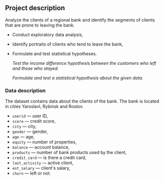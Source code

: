 ## Project description

Analyze the clients of a regional bank and identify the segments of clients that are prone to leaving the bank.

- Conduct exploratory data analysis,
- Identify portraits of clients who tend to leave the bank,
- Formulate and test statistical hypotheses.
    
     *Test the income difference hypothesis between the customers who left and those who stayed.*
    
     *Formulate and test a statistical hypothesis about the given data.*

### Data description

The dataset contains data about the clients of the bank. The bank is located in cities Yaroslavl, Rybinsk and Rostov.

- `userid` — user ID,
- `score` — credit score,
- `city` — city,
- `gender` — gender,
- `age` — age,
- `equity` — number of properties,
- `balance` — account balance,
- `products` — number of bank products used by the client,
- `credit_card` — is there a credit card,
- `last_activity` — active client,
- `est_salary` — client's salary,
- `churn` — left or not.
